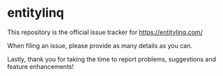 # entitylinq
This repository is the official issue tracker for https://entitylinq.com/

When filing an issue, please provide as many details as you can.

Lastly, thank you for taking the time to report problems, suggestions and feature enhancements!
